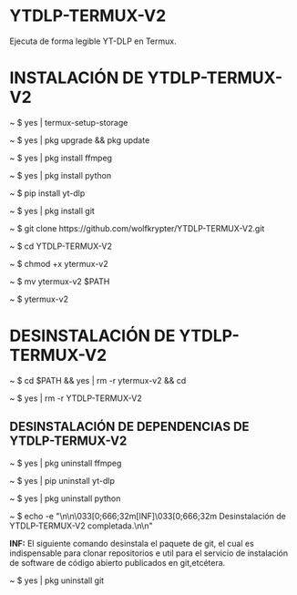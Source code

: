 # YTDLP-TERMUX-V2
Ejecuta de forma legible YT-DLP en Termux.


<h1>INSTALACIÓN DE YTDLP-TERMUX-V2</h1>
<p>~ $ yes | termux-setup-storage</p>
<p>~ $ yes | pkg upgrade && pkg update</p>
<p>~ $ yes | pkg install ffmpeg</p>
<p>~ $ yes | pkg install python</p>
<p>~ $ pip install yt-dlp</p>
<p>~ $ yes | pkg install git</p>
<p>~ $ git clone https://github.com/wolfkrypter/YTDLP-TERMUX-V2.git</p>

<p>~ $ cd YTDLP-TERMUX-V2</p>
<p>~ $ chmod +x ytermux-v2</p>
<p>~ $ mv ytermux-v2 $PATH</p>
<p>~ $ ytermux-v2</p>





<h1>DESINSTALACIÓN DE YTDLP-TERMUX-V2</h1>
<p>~ $ cd $PATH && yes | rm -r ytermux-v2 && cd</p>
<p>~ $ yes | rm -r YTDLP-TERMUX-V2</p>

<h2>DESINSTALACIÓN DE DEPENDENCIAS DE YTDLP-TERMUX-V2</h2>

<p>~ $ yes | pkg uninstall ffmpeg</p>
<p>~ $ yes | pip uninstall yt-dlp</p>
<p>~ $ yes | pkg uninstall python</p>
<p>~ $ echo -e "\n\n\033[0;666;32m[INF]\033[0;666;32m Desinstalación de YTDLP-TERMUX-V2 completada.\n\n"</p>

<p><strong>INF:</strong> El siguiente comando desinstala el paquete de git, el cual es indispensable para clonar repositorios e util para el servicio de instalación de software de código abierto publicados en git,etcétera.</p>
<p>~ $ yes | pkg uninstall git</p>
